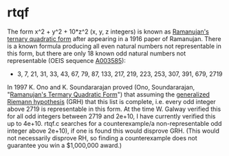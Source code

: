 # rtqf
The form x^2 + y^2 + 10*z^2 (x, y, z integers) is known as [Ramanujan's ternary quadratic form](https://en.wikipedia.org/wiki/Ramanujan%27s_ternary_quadratic_form) after appearing in a 1916 paper of Ramanujan. There is a known formula producing all even natural numbers not representable in this form, but there are only 18 known odd natural numbers not representable (OEIS sequence [A003585](https://oeis.org/A003585)):
- 3, 7, 21, 31, 33, 43, 67, 79, 87, 133, 217, 219, 223, 253, 307, 391, 679, 2719

In 1997 K. Ono and K. Soundararajan proved (Ono, Soundararajan, "[Ramanujan's Termary Quadratic Form](https://uva.theopenscholar.com/files/ken-ono/files/025_8.pdf)") that assuming the [generalized Riemann hypothesis](https://en.wikipedia.org/wiki/Generalized_Riemann_hypothesis) (GRH) that this list is complete, i.e. every odd integer above 2719 is representable in this form. At the time W. Galway verified this for all odd integers between 2719 and 2e+10, I have currently verified this up to 4e+10. rtqf.c searches for a counterexample/a non-representable odd integer above 2e+10), if one is found this would disprove GRH. (This would not necessarily disprove RH, so finding a counterexample does not guarantee you win a $1,000,000 award.)
